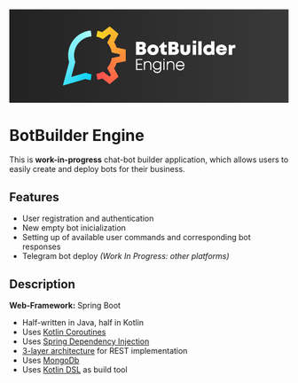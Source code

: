 <div align="center">
   <img src="/assets/banner.png"/>
</div>

# BotBuilder Engine

This is **work-in-progress** chat-bot builder application,
which allows users to easily create and deploy bots for their business.

## Features
*  User registration and authentication
*  New empty bot inicialization
*  Setting up of available user commands and corresponding bot responses
*  Telegram bot deploy *(Work In Progress: other platforms)*

## Description

**Web-Framework:** Spring Boot
 * Half-written in Java, half in Kotlin
 * Uses [Kotlin Coroutines](https://kotlinlang.org/docs/reference/coroutines/coroutines-guide.html)
 * Uses [Spring Dependency Injection](https://docs.spring.io/spring-boot/docs/2.0.x/reference/html/using-boot-spring-beans-and-dependency-injection.html)
 * [3-layer architecture](https://www.ibm.com/cloud/learn/three-tier-architecture) for REST implementation
 * Uses [MongoDb](https://www.mongodb.com)
 * Uses [Kotlin DSL](https://docs.gradle.org/current/userguide/kotlin_dsl.html) as build tool
